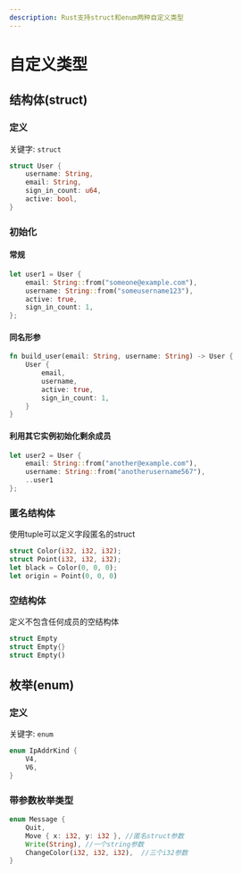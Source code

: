 ```yaml
---
description: Rust支持struct和enum两种自定义类型
---
```


# 自定义类型

## 结构体\(struct\)

### 定义

关键字: `struct`

```rust
struct User { 
	username: String, 
	email: String, 
	sign_in_count: u64, 
	active: bool, 
}
```

### 初始化

#### 常规

```rust
let user1 = User {
    email: String::from("someone@example.com"),
    username: String::from("someusername123"),
    active: true,
    sign_in_count: 1,
};
```

#### 同名形参

```rust
fn build_user(email: String, username: String) -> User {
    User {
        email,
        username,
        active: true,
        sign_in_count: 1,
    }
}
```

#### 利用其它实例初始化剩余成员

```rust
let user2 = User {
    email: String::from("another@example.com"),
    username: String::from("anotherusername567"),
    ..user1
};
```

### 匿名结构体

使用tuple可以定义字段匿名的struct

```rust
struct Color(i32, i32, i32);
struct Point(i32, i32, i32);
let black = Color(0, 0, 0);
let origin = Point(0, 0, 0)
```

### 空结构体

定义不包含任何成员的空结构体

```rust
struct Empty
struct Empty{}
struct Empty()
```

## 枚举\(enum\)

### 定义

关键字: `enum`

```rust
enum IpAddrKind { 
	V4, 
	V6, 
}
```

### 带参数枚举类型

```rust
enum Message { 
	Quit, 
	Move { x: i32, y: i32 }, //匿名struct参数
	Write(String), //一个string参数
	ChangeColor(i32, i32, i32),  //三个i32参数
}
```

